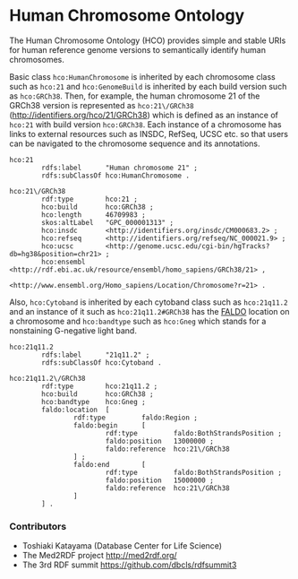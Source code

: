 # Human Chromosome Ontology

The Human Chromosome Ontology (HCO) provides simple and stable URIs for human reference genome versions to semantically identify human chromosomes.

Basic class `hco:HumanChromosome` is inherited by each chromosome class such as `hco:21` and `hco:GenomeBuild` is inherited by each build version such as `hco:GRCh38`. Then, for example, the human chromosome 21 of the GRCh38 version is represented as `hco:21\/GRCh38` (<http://identifiers.org/hco/21/GRCh38>) which is defined as an instance of `hco:21` with build version `hco:GRCh38`. Each instance of a chromosome has links to external resources such as INSDC, RefSeq, UCSC etc. so that users can be navigated to the chromosome sequence and its annotations.

```
hco:21
        rdfs:label      "Human chromosome 21" ;
        rdfs:subClassOf hco:HumanChromosome .

hco:21\/GRCh38
        rdf:type        hco:21 ;
        hco:build       hco:GRCh38 ;
        hco:length      46709983 ;
        skos:altLabel   "GPC_000001313" ;
        hco:insdc       <http://identifiers.org/insdc/CM000683.2> ;
        hco:refseq      <http://identifiers.org/refseq/NC_000021.9> ;
        hco:ucsc        <http://genome.ucsc.edu/cgi-bin/hgTracks?db=hg38&position=chr21> ;
        hco:ensembl     <http://rdf.ebi.ac.uk/resource/ensembl/homo_sapiens/GRCh38/21> ,
                        <http://www.ensembl.org/Homo_sapiens/Location/Chromosome?r=21> .
```

Also, `hco:Cytoband` is inherited by each cytoband class such as `hco:21q11.2` and an instance of it such as `hco:21q11.2#GRCh38` has the [FALDO](http://biohackathon.org/resource/faldo) location on a chromosome and `hco:bandtype` such as `hco:Gneg` which stands for a nonstaining G-negative light band.

```
hco:21q11.2
        rdfs:label      "21q11.2" ;
        rdfs:subClassOf hco:Cytoband .

hco:21q11.2\/GRCh38
        rdf:type        hco:21q11.2 ;
        hco:build       hco:GRCh38 ;
        hco:bandtype    hco:Gneg ;
        faldo:location  [
                rdf:type         faldo:Region ;
                faldo:begin      [
                        rdf:type         faldo:BothStrandsPosition ;
                        faldo:position   13000000 ;
                        faldo:reference  hco:21\/GRCh38
                ] ;
                faldo:end        [
                        rdf:type         faldo:BothStrandsPosition ;
                        faldo:position   15000000 ;
                        faldo:reference  hco:21\/GRCh38
                ]
        ] .
```

### Contributors

* Toshiaki Katayama (Database Center for Life Science)
* The Med2RDF project <http://med2rdf.org/>
* The 3rd RDF summit <https://github.com/dbcls/rdfsummit3>

